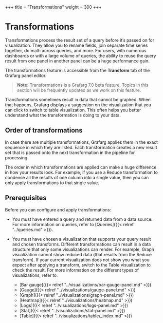 +++
title = "Transformations"
weight = 300
+++

# Transformations

Transformations process the result set of a query before it’s passed on for visualization. They allow you to rename fields, join separate time series together, do math across queries, and more. For users, with numerous dashboards or with a large volume of queries, the ability to reuse the query result from one panel in another panel can be a huge performance gain.

The transformations feature is accessible from the **Transform** tab of the Grafarg panel editor.

> **Note:** Transformations is a Grafarg 7.0 beta feature. Topics in this section will be frequently updated as we work on this feature.

Transformations sometimes result in data that cannot be graphed. When that happens, Grafarg displays a suggestion on the visualization that you can click to switch to table visualization. This often helps you better understand what the transformation is doing to your data.

## Order of transformations

In case there are multiple transformations, Grafarg applies them in the exact sequence in which they are listed. Each transformation creates a new result set that is passed onto the next transformation in the pipeline for processing.

The order in which transformations are applied can make a huge difference in how your results look. For example, if you use a Reduce transformation to condense all the results of one column into a single value, then you can only apply transformations to that single value.

## Prerequisites

Before you can configure and apply transformations:

- You must have entered a query and returned data from a data source. For more information on queries, refer to [Queries]({{< relref "../queries.md" >}}).

- You must have chosen a visualization that supports your query result and chosen transforms. Different transformations can result in a data structure that only some visualizations can render. For example, Graph visualization cannot show reduced data (that results from the Reduce transform). If your current visualization does not show you what you expect after applying a transform, switch to the Table visualization to check the result. For more information on the different types of visualizations, refer to:
  - [Bar gauge]({{< relref "../visualizations/bar-gauge-panel.md" >}})
  - [Gauge]({{< relref "../visualizations/gauge-panel.md" >}})
  - [Graph]({{< relref "../visualizations/graph-panel.md" >}})
  - [Heatmap]({{< relref "../visualizations/heatmap.md" >}})
  - [Logs]({{< relref "../visualizations/logs-panel.md" >}})
  - [Stat]({{< relref "../visualizations/stat-panel.md" >}})
  - [Table]({{< relref "../visualizations/table/_index.md" >}})
